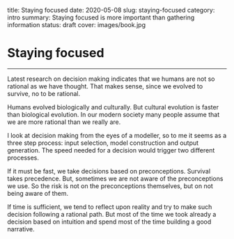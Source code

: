 title: Staying focused
date: 2020-05-08
slug: staying-focused
category: intro
summary: Staying focused is more important than gathering information
status: draft
cover: images/book.jpg

# Staying focused
---

Latest research on decision making indicates that we humans are not so rational as we have thought. That makes sense, since we evolved to survive, no to be rational.

Humans evolved biologically and culturally. But cultural evolution is faster than biological evolution. In our modern society many people assume that we are more rational than we really are.

I look at decision making from the eyes of a modeller, so to me it seems as a three step process: input selection, model construction and output generation. The speed needed for a decision would trigger two different processes.

If it must be fast, we take decisions based on preconceptions. Survival takes precedence. But, sometimes we are not aware of the preconceptions we use. So the risk is not on the preconceptions themselves, but on not being aware of them.

If time is sufficient, we tend to reflect upon reality and try to make such decision following a rational path. But most of the time we took already a decision based on intuition and spend most of the time building a good narrative.
